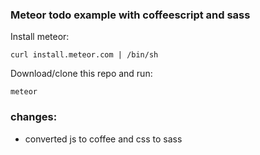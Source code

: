 ### Meteor todo example with coffeescript and sass

Install meteor:

    curl install.meteor.com | /bin/sh

Download/clone this repo and run:

    meteor


### changes:

- converted js to coffee and css to sass